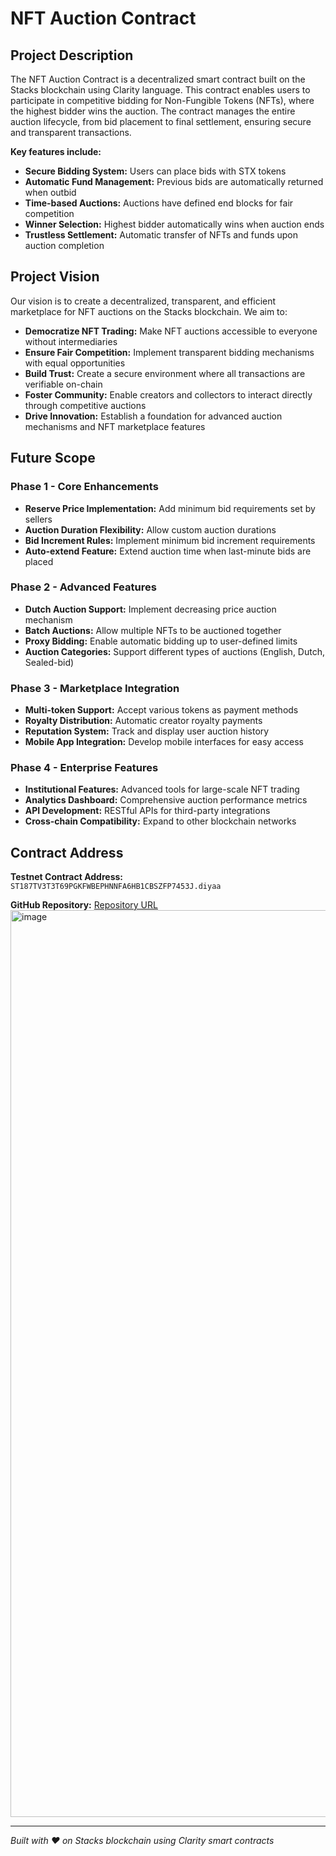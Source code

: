 <!DOCTYPE html>
<html lang="en">
<head>
    <meta charset="UTF-8">
    <meta name="viewport" content="width=device-width, initial-scale=1.0">
    
</head>
<body>

<h1>NFT Auction Contract</h1>

<h2>Project Description</h2>

<p>The NFT Auction Contract is a decentralized smart contract built on the Stacks blockchain using Clarity language. This contract enables users to participate in competitive bidding for Non-Fungible Tokens (NFTs), where the highest bidder wins the auction. The contract manages the entire auction lifecycle, from bid placement to final settlement, ensuring secure and transparent transactions.</p>

<p><strong>Key features include:</strong></p>
<ul>
    <li><strong>Secure Bidding System:</strong> Users can place bids with STX tokens</li>
    <li><strong>Automatic Fund Management:</strong> Previous bids are automatically returned when outbid</li>
    <li><strong>Time-based Auctions:</strong> Auctions have defined end blocks for fair competition</li>
    <li><strong>Winner Selection:</strong> Highest bidder automatically wins when auction ends</li>
    <li><strong>Trustless Settlement:</strong> Automatic transfer of NFTs and funds upon auction completion</li>
</ul>

<h2>Project Vision</h2>

<p>Our vision is to create a decentralized, transparent, and efficient marketplace for NFT auctions on the Stacks blockchain. We aim to:</p>

<ul>
    <li><strong>Democratize NFT Trading:</strong> Make NFT auctions accessible to everyone without intermediaries</li>
    <li><strong>Ensure Fair Competition:</strong> Implement transparent bidding mechanisms with equal opportunities</li>
    <li><strong>Build Trust:</strong> Create a secure environment where all transactions are verifiable on-chain</li>
    <li><strong>Foster Community:</strong> Enable creators and collectors to interact directly through competitive auctions</li>
    <li><strong>Drive Innovation:</strong> Establish a foundation for advanced auction mechanisms and NFT marketplace features</li>
</ul>

<h2>Future Scope</h2>

<h3>Phase 1 - Core Enhancements</h3>
<ul>
    <li><strong>Reserve Price Implementation:</strong> Add minimum bid requirements set by sellers</li>
    <li><strong>Auction Duration Flexibility:</strong> Allow custom auction durations</li>
    <li><strong>Bid Increment Rules:</strong> Implement minimum bid increment requirements</li>
    <li><strong>Auto-extend Feature:</strong> Extend auction time when last-minute bids are placed</li>
</ul>

<h3>Phase 2 - Advanced Features</h3>
<ul>
    <li><strong>Dutch Auction Support:</strong> Implement decreasing price auction mechanism</li>
    <li><strong>Batch Auctions:</strong> Allow multiple NFTs to be auctioned together</li>
    <li><strong>Proxy Bidding:</strong> Enable automatic bidding up to user-defined limits</li>
    <li><strong>Auction Categories:</strong> Support different types of auctions (English, Dutch, Sealed-bid)</li>
</ul>

<h3>Phase 3 - Marketplace Integration</h3>
<ul>
    <li><strong>Multi-token Support:</strong> Accept various tokens as payment methods</li>
    <li><strong>Royalty Distribution:</strong> Automatic creator royalty payments</li>
    <li><strong>Reputation System:</strong> Track and display user auction history</li>
    <li><strong>Mobile App Integration:</strong> Develop mobile interfaces for easy access</li>
</ul>

<h3>Phase 4 - Enterprise Features</h3>
<ul>
    <li><strong>Institutional Features:</strong> Advanced tools for large-scale NFT trading</li>
    <li><strong>Analytics Dashboard:</strong> Comprehensive auction performance metrics</li>
    <li><strong>API Development:</strong> RESTful APIs for third-party integrations</li>
    <li><strong>Cross-chain Compatibility:</strong> Expand to other blockchain networks</li>
</ul>

<h2>Contract Address</h2>

<p><strong>Testnet Contract Address:</strong> <code>ST187TV3T3T69PGKFWBEPHNNFA6HB1CBSZFP7453J.diyaa</code></p>
<strong>GitHub Repository:</strong> <a href="#">Repository URL</a>
<img width="2849" height="1451" alt="image" src="https://github.com/user-attachments/assets/f030f2b4-b0fa-4a5e-875c-9de9ed71fd40" />


<hr>

<p><em>Built with ❤ on Stacks blockchain using Clarity smart contracts</em></p>

</body>
</html>
